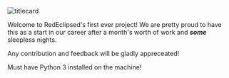 ![titlecard](https://github.com/RedEclipsed/SuperPong/assets/17797013/2cd263e3-6063-466f-8706-74243f44d6df)

Welcome to RedEclipsed's first ever project! We are pretty proud to have this as a start in our career after a month's worth of work and ***some*** sleepless nights.

Any contribution and feedback will be gladly appreceated!

Must have Python 3 installed on the machine!
